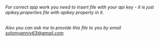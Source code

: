 ###### For correct app work you need to insert file with your api key - it is just apikey.properties file with apikey property in it.
###### Also you can ask me to provide this file to you by email solomyanniy63@gmail.com

